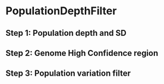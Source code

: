 # PopulationDepthFilter

## Step 1: Population depth and SD


## Step 2: Genome High Confidence region


## Step 3: Population variation filter
